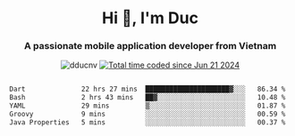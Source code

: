 <h1 align="center">
  Hi 👋, I'm  Duc</h1>
<h3 align="center">A passionate mobile application developer from Vietnam</h3>  
  
<p align="center"> <img src="https://komarev.com/ghpvc/?username=dducnv&label=Profile%20views&color=0e75b6&style=flat" alt="dducnv" /> 
<a href="https://wakatime.com/@4d2a2cd9-1bcb-4dd1-84a4-dce128a35137"><img src="https://wakatime.com/badge/user/4d2a2cd9-1bcb-4dd1-84a4-dce128a35137.svg" alt="Total time coded since Jun 21 2024" /></a>
</p>  

<div style="width: 100vw; overflow-x: auto; flex:center">
  <!--START_SECTION:waka-->

```txt
Dart              22 hrs 27 mins  █████████████████████▓░░░   86.34 %
Bash              2 hrs 43 mins   ██▓░░░░░░░░░░░░░░░░░░░░░░   10.48 %
YAML              29 mins         ▒░░░░░░░░░░░░░░░░░░░░░░░░   01.87 %
Groovy            9 mins          ░░░░░░░░░░░░░░░░░░░░░░░░░   00.59 %
Java Properties   5 mins          ░░░░░░░░░░░░░░░░░░░░░░░░░   00.37 %
```

<!--END_SECTION:waka-->
</div>




  
